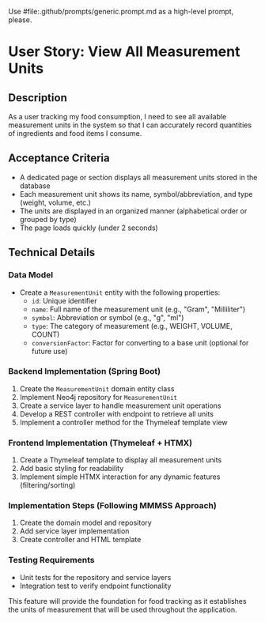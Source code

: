 Use #file:.github/prompts/generic.prompt.md as a high-level prompt, please.

# User Story: View All Measurement Units

## Description
As a user tracking my food consumption, I need to see all available measurement units in the system so that I can accurately record quantities of ingredients and food items I consume.

## Acceptance Criteria
- A dedicated page or section displays all measurement units stored in the database
- Each measurement unit shows its name, symbol/abbreviation, and type (weight, volume, etc.)
- The units are displayed in an organized manner (alphabetical order or grouped by type)
- The page loads quickly (under 2 seconds)

## Technical Details

### Data Model
- Create a `MeasurementUnit` entity with the following properties:
  - `id`: Unique identifier
  - `name`: Full name of the measurement unit (e.g., "Gram", "Milliliter")
  - `symbol`: Abbreviation or symbol (e.g., "g", "ml")
  - `type`: The category of measurement (e.g., WEIGHT, VOLUME, COUNT)
  - `conversionFactor`: Factor for converting to a base unit (optional for future use)

### Backend Implementation (Spring Boot)
1. Create the `MeasurementUnit` domain entity class
2. Implement Neo4j repository for `MeasurementUnit`
3. Create a service layer to handle measurement unit operations
4. Develop a REST controller with endpoint to retrieve all units
5. Implement a controller method for the Thymeleaf template view

### Frontend Implementation (Thymeleaf + HTMX)
1. Create a Thymeleaf template to display all measurement units
2. Add basic styling for readability
3. Implement simple HTMX interaction for any dynamic features (filtering/sorting)

### Implementation Steps (Following MMMSS Approach)
1. Create the domain model and repository
2. Add service layer implementation
3. Create controller and HTML template

### Testing Requirements
- Unit tests for the repository and service layers
- Integration test to verify endpoint functionality

This feature will provide the foundation for food tracking as it establishes the units of measurement that will be used throughout the application.